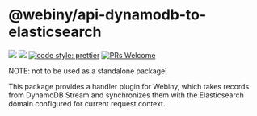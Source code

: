 # @webiny/api-dynamodb-to-elasticsearch
[![](https://img.shields.io/npm/dw/@webiny/api-file-manager.svg)](https://www.npmjs.com/package/@webiny/api-file-manager) 
[![](https://img.shields.io/npm/v/@webiny/api-file-manager.svg)](https://www.npmjs.com/package/@webiny/api-file-manager)
[![code style: prettier](https://img.shields.io/badge/code_style-prettier-ff69b4.svg?style=flat-square)](https://github.com/prettier/prettier)
[![PRs Welcome](https://img.shields.io/badge/PRs-welcome-brightgreen.svg?style=flat-square)](http://makeapullrequest.com)

NOTE: not to be used as a standalone package! 

This package provides a handler plugin for Webiny, which takes records from DynamoDB Stream and synchronizes them with the Elasticsearch domain configured for current request context. 
